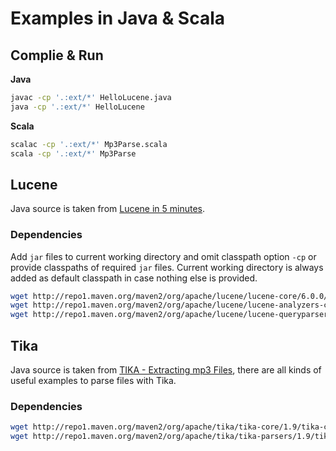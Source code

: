 # Examples in Java & Scala

## Complie & Run

**Java**
```bash
javac -cp '.:ext/*' HelloLucene.java
java -cp '.:ext/*' HelloLucene
```

**Scala**
```bash
scalac -cp '.:ext/*' Mp3Parse.scala
scala -cp '.:ext/*' Mp3Parse
```

## Lucene

Java source is taken from [Lucene in 5 minutes](http://www.lucenetutorial.com/lucene-in-5-minutes.html).

### Dependencies

Add `jar` files to current working directory and omit classpath option `-cp` or provide classpaths of required `jar` files. Current working directory is always added as default classpath in case nothing else is provided.

```bash
wget http://repo1.maven.org/maven2/org/apache/lucene/lucene-core/6.0.0/lucene-core-6.0.0.jar
wget http://repo1.maven.org/maven2/org/apache/lucene/lucene-analyzers-common/6.0.0/lucene-analyzers-common-6.0.0.jar
wget http://repo1.maven.org/maven2/org/apache/lucene/lucene-queryparser/6.0.0/lucene-queryparser-6.0.0.jar
```

## Tika

Java source is taken from [TIKA - Extracting mp3 Files](http://www.tutorialspoint.com/tika/tika_extracting_mp3_files.htm), there are all kinds of useful examples to parse files with Tika.

### Dependencies

```bash
wget http://repo1.maven.org/maven2/org/apache/tika/tika-core/1.9/tika-core-1.9.jar
wget http://repo1.maven.org/maven2/org/apache/tika/tika-parsers/1.9/tika-parsers-1.9.jar
```
